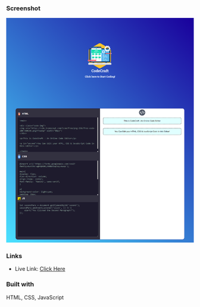 ### Screenshot

![](ScreenShot.png)

### Links

- Live Link: [Click Here](https://sagar-aswar.github.io/CodeCraft/)

### Built with
HTML, CSS, JavaScript
